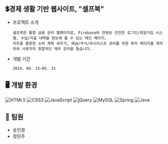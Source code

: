 ## 💲경제 생활 기반 웹사이트, "셀프북"

- 프로젝트 소개

      셀프북은 통합 금융 관리 웹페이지로, Firebase와 연동된 안전한 로그인/회원가입 시스템, 수입/지출 내역을 한눈에 볼 수 있는 메인 페이지,
      차트를 활용한 소비 계획 세우기, 예금/주식/위시리스트 관리를 위한 투자 페이지를 제작하여 사용자의 종합적인 재무 관리를 돕습니다.

- 개발 기간

      2024. 04. 15~05. 31

## 🖥️ 개발 환경

![HTML5](https://img.shields.io/badge/html5-%23E34F26.svg?style=for-the-badge&logo=html5&logoColor=white)
![CSS3](https://img.shields.io/badge/css3-%231572B6.svg?style=for-the-badge&logo=css3&logoColor=white)
![JavaScript](https://img.shields.io/badge/javascript-%23323330.svg?style=for-the-badge&logo=javascript&logoColor=%23F7DF1E)
![jQuery](https://img.shields.io/badge/jquery-%230769AD.svg?style=for-the-badge&logo=jquery&logoColor=white)
![MySQL](https://img.shields.io/badge/mysql-4479A1.svg?style=for-the-badge&logo=mysql&logoColor=white)
![Spring](https://img.shields.io/badge/spring-%236DB33F.svg?style=for-the-badge&logo=spring&logoColor=white)
![Java](https://img.shields.io/badge/java-%23ED8B00.svg?style=for-the-badge&logo=openjdk&logoColor=white)


## 👥 팀원

- 송인경
- 정민주
